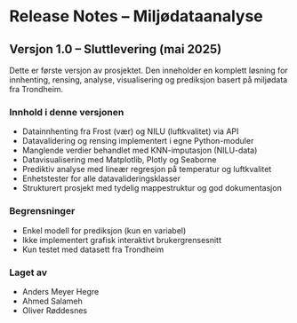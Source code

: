 # Release Notes – Miljødataanalyse

## Versjon 1.0 – Sluttlevering (mai 2025)

Dette er første versjon av prosjektet. Den inneholder en komplett løsning for innhenting, rensing, analyse, visualisering og prediksjon basert på miljødata fra Trondheim.

### Innhold i denne versjonen

- Datainnhenting fra Frost (vær) og NILU (luftkvalitet) via API
- Datavalidering og rensing implementert i egne Python-moduler
- Manglende verdier behandlet med KNN-imputasjon (NILU-data)
- Datavisualisering med Matplotlib, Plotly og Seaborne
- Prediktiv analyse med lineær regresjon på temperatur og luftkvalitet
- Enhetstester for alle datavalideringsklasser
- Strukturert prosjekt med tydelig mappestruktur og god dokumentasjon

### Begrensninger

- Enkel modell for prediksjon (kun en variabel)
- Ikke implementert grafisk interaktivt brukergrensesnitt
- Kun testet med datasett fra Trondheim

### Laget av

- Anders Meyer Hegre
- Ahmed Salameh
- Oliver Røddesnes
